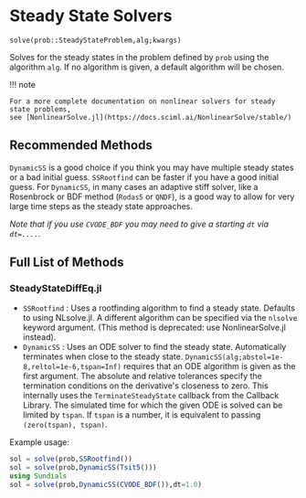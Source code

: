 # Steady State Solvers

`solve(prob::SteadyStateProblem,alg;kwargs)`

Solves for the steady states in the problem defined by `prob` using the algorithm
`alg`. If no algorithm is given, a default algorithm will be chosen.

!!! note

    For a more complete documentation on nonlinear solvers for steady state problems,
    see [NonlinearSolve.jl](https://docs.sciml.ai/NonlinearSolve/stable/)

## Recommended Methods

`DynamicSS` is a good choice if you think you may have multiple steady states
or a bad initial guess. `SSRootfind` can be faster if you have a good initial
guess. For `DynamicSS`, in many cases an adaptive stiff solver, like a
Rosenbrock or BDF method (`Rodas5` or `QNDF`), is a good way to allow for very
large time steps as the steady state approaches.

*Note that if you use `CVODE_BDF` you may need to give a starting `dt` via `dt=....`.*

## Full List of Methods

### SteadyStateDiffEq.jl

- `SSRootfind` : Uses a rootfinding algorithm to find a steady state. Defaults
  to using NLsolve.jl. A different algorithm can be specified via the `nlsolve`
  keyword argument. (This method is deprecated: use NonlinearSolve.jl instead).
- `DynamicSS` : Uses an ODE solver to find the steady state. Automatically
  terminates when close to the steady state.
  `DynamicSS(alg;abstol=1e-8,reltol=1e-6,tspan=Inf)` requires that an
  ODE algorithm is given as the first argument.  The absolute and
  relative tolerances specify the termination conditions on the
  derivative's closeness to zero.  This internally uses the
  `TerminateSteadyState` callback from the Callback Library.  The
  simulated time for which the given ODE is solved can be limited by
  `tspan`.  If `tspan` is a number, it is equivalent to passing
  `(zero(tspan), tspan)`.

Example usage:

```julia
sol = solve(prob,SSRootfind())
sol = solve(prob,DynamicSS(Tsit5()))
using Sundials
sol = solve(prob,DynamicSS(CVODE_BDF()),dt=1.0)
```
